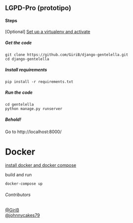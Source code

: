 ## LGPD-Pro (prototipo)

#### Steps
[Optional] [Set up a virtualenv and activate](http://python-guide-pt-br.readthedocs.io/en/latest/dev/virtualenvs/)

##### Get the code
    git clone https://github.com/GiriB/django-gentelella.git
    cd django-gentelella

##### Install requirements
    pip install -r requirements.txt

##### Run the code
    cd gentelella
    python manage.py runserver

##### Behold!
Go to http://localhost:8000/

# Docker

[install docker and docker compose](https://docs.docker.com/compose/install/)

build and run
```
docker-compose up
```

###### Contributors
[@GiriB](https://github.com/GiriB)  
[@johnnycakes79](https://github.com/johnnycakes79)

